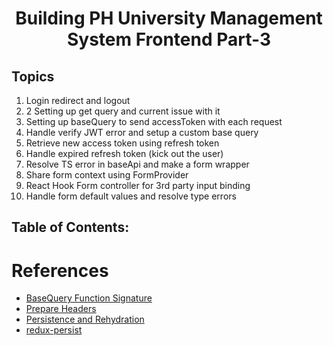 <h1 align='center'>Building PH University Management System Frontend Part-3</h1>

## Topics

1. Login redirect and logout
2. 2 Setting up get query and current issue with it
3. Setting up baseQuery to send accessToken with each request
4. Handle verify JWT error and setup a custom base query
5. Retrieve new access token using refresh token
6. Handle expired refresh token (kick out the user)
7. Resolve TS error in baseApi and make a form wrapper
8. Share form context using FormProvider
9. React Hook Form controller for 3rd party input binding
10. Handle form default values and resolve type errors

## Table of Contents:

# References

- [BaseQuery Function Signature](https://redux-toolkit.js.org/rtk-query/api/createApi#basequery-function-signature)
- [Prepare Headers](https://redux-toolkit.js.org/rtk-query/api/fetchBaseQuery#prepareheaders)
- [Persistence and Rehydration](https://redux-toolkit.js.org/rtk-query/usage/persistence-and-rehydration)
- [redux-persist](https://github.com/rt2zz/redux-persist)
